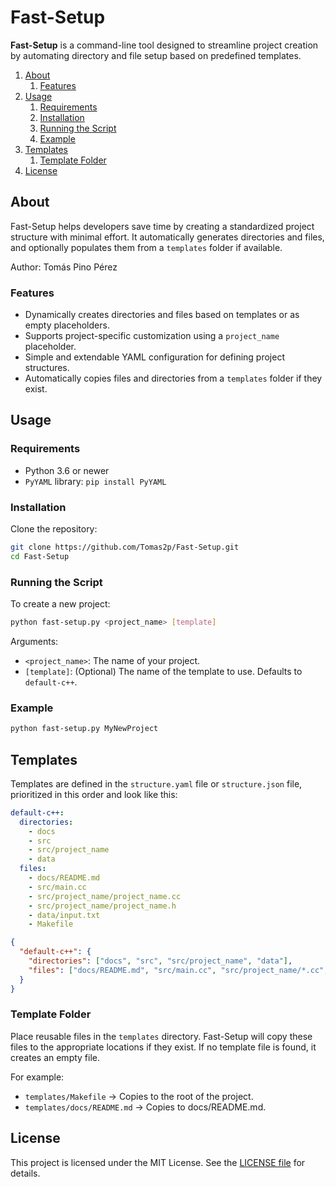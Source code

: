 # Fast-Setup

**Fast-Setup** is a command-line tool designed to streamline project creation by automating directory and file setup based on predefined templates.

1. [About](#about)
   1. [Features](#features)
2. [Usage](#usage)
   1. [Requirements](#requirements)
   2. [Installation](#installation)
   3. [Running the Script](#running-the-script)
   4. [Example](#example)
3. [Templates](#templates)
   1. [Template Folder](#template-folder)
4. [License](#license)

## About

Fast-Setup helps developers save time by creating a standardized project structure with minimal effort. It automatically generates directories and files, and optionally populates them from a `templates` folder if available.

Author: Tomás Pino Pérez
### Features

- Dynamically creates directories and files based on templates or as empty placeholders.
- Supports project-specific customization using a `project_name` placeholder.
- Simple and extendable YAML configuration for defining project structures.
- Automatically copies files and directories from a `templates` folder if they exist.

## Usage
### Requirements

- Python 3.6 or newer
- `PyYAML` library: `pip install PyYAML`

### Installation

Clone the repository:

```bash
git clone https://github.com/Tomas2p/Fast-Setup.git
cd Fast-Setup
```

### Running the Script

To create a new project:
```bash
python fast-setup.py <project_name> [template]
```

Arguments:
- `<project_name>`: The name of your project.
- `[template]`: (Optional) The name of the template to use. Defaults to `default-c++`.

### Example

```bash
python fast-setup.py MyNewProject
```

## Templates

Templates are defined in the `structure.yaml` file or `structure.json` file, prioritized in this order and look like this:
```yaml
default-c++:
  directories:
    - docs
    - src
    - src/project_name
    - data
  files:
    - docs/README.md
    - src/main.cc
    - src/project_name/project_name.cc
    - src/project_name/project_name.h
    - data/input.txt
    - Makefile

```
```json
{
  "default-c++": {
    "directories": ["docs", "src", "src/project_name", "data"],
    "files": ["docs/README.md", "src/main.cc", "src/project_name/*.cc", "src/project_name/*.h", "data/input.txt", "Makefile"]
  }
}
```

### Template Folder

Place reusable files in the `templates` directory. Fast-Setup will copy these files to the appropriate locations if they exist. If no template file is found, it creates an empty file.

For example:
- `templates/Makefile` → Copies to the root of the project.
- `templates/docs/README.md` → Copies to docs/README.md.

## License

This project is licensed under the MIT License. See the [LICENSE file](../LICENSE) for details.